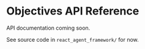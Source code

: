# Objectives API Reference

API documentation coming soon.

See source code in `react_agent_framework/` for now.
